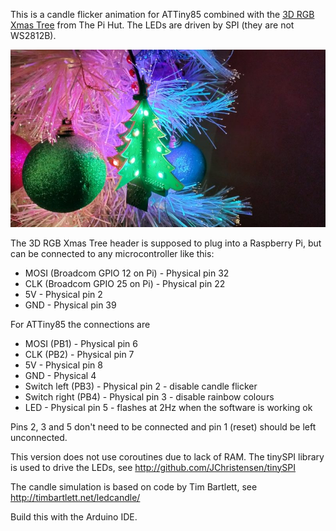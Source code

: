 This is a candle flicker animation for ATTiny85 combined with the
[3D RGB Xmas Tree](https://thepihut.com/products/3d-rgb-xmas-tree-for-raspberry-pi])
from The Pi Hut. The LEDs are driven by SPI (they are not WS2812B).

![sample3](/sample3.jpg)

The 3D RGB Xmas Tree header is supposed to plug into a Raspberry Pi,
but can be connected to any microcontroller like this:

- MOSI (Broadcom GPIO 12 on Pi) - Physical pin 32
- CLK (Broadcom GPIO 25 on Pi) - Physical pin 22
- 5V - Physical pin 2
- GND - Physical pin 39

For ATTiny85 the connections are

- MOSI (PB1) - Physical pin 6
- CLK (PB2) - Physical pin 7
- 5V - Physical pin 8
- GND - Physical 4
- Switch left (PB3) - Physical pin 2 - disable candle flicker
- Switch right (PB4) - Physical pin 3 - disable rainbow colours
- LED - Physical pin 5 - flashes at 2Hz when the software is working ok

Pins 2, 3 and 5 don't need to be connected and pin 1 (reset) should
be left unconnected.

This version does not use coroutines due to lack of RAM. The tinySPI library is used
to drive the LEDs, see http://github.com/JChristensen/tinySPI

The candle simulation is based on code by Tim Bartlett, see http://timbartlett.net/ledcandle/

Build this with the Arduino IDE.


